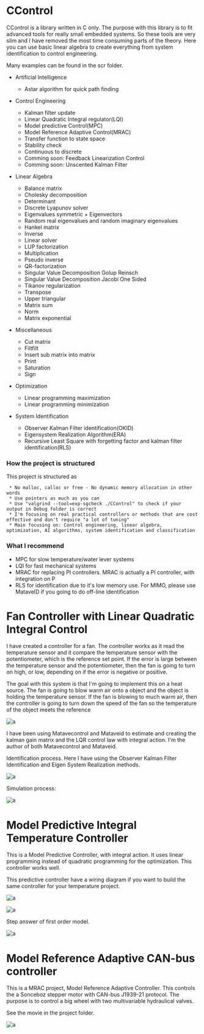 # CControl

CControl is a library written in C only. 
The purpose with this library is to fit advanced tools for really small embedded systems. So these tools are very slim and
I have removed the most time consuming parts of the theory. Here you can use basic linear algebra to create everything from
system identification to control engineering. 

Many examples can be found in the scr folder.

- Artificial Intelligence
  - Astar algorithm for quick path finding
  
- Control Engineering
  - Kalman filter update
  - Linear Quadratic Integral regulator(LQI)
  - Model predictive Control(MPC)
  - Model Reference Adaptive Control(MRAC)
  - Transfer function to state space
  - Stability check
  - Continuous to discrete
  - Comming soon: Feedback Linearization Control
  - Comming soon: Unscented Kalman Filter
  
- Linear Algebra
  - Balance matrix
  - Cholesky decomposition
  - Determinant
  - Discrete Lyapunov solver
  - Eigenvalues symmetric + Eigenvectors
  - Random real eigenvalues and random imaginary eigenvalues
  - Hankel matrix
  - Inverse
  - Linear solver
  - LUP factorization
  - Multiplication
  - Pseudo inverse
  - QR-factorization
  - Singular Value Decomposition Golup Reinsch
  - Singular Value Decomposition Jacobi One Sided
  - Tikanov regularization
  - Transpose
  - Upper triangular
  - Matrix sum
  - Norm
  - Matrix exponential
  
- Miscellaneous
  - Cut matrix
  - Filtfilt 
  - Insert sub matrix into matrix
  - Print
  - Saturation
  - Sign
  
- Optimization
  - Linear programming maximization
  - Linear programming minimization

- System Identification
  - Observer Kalman Filter identification(OKID)
  - Eigensystem Realization Algorithm(ERA)
  - Recursive Least Square with forgetting factor and kalman filter identification(RLS)


### How the project is structured

This project is structured as
```
 * No malloc, calloc or free - No dynamic memory allocation in other words
 * Use pointers as much as you can
 * Use "valgrind --tool=exp-sgcheck ./CControl" to check if your output in Debug folder is correct
 * I'm focusing on real practical controllers or methods that are cost effective and don't require "a lot of tuning"
 * Main focusing on: Control engineering, linear algebra, optimization, AI algorithms, system identification and classification
```

### What I recommend

- MPC for slow temperature/water lever systems
- LQI for fast mechanical systems
- MRAC for replacing PI controllers. MRAC is actually a PI controller, with integration on P
- RLS for identification due to it's low memory use. For MIMO, please use MataveID if you going to do off-line identification


# Fan Controller with Linear Quadratic Integral Control

I have created a controller for a fan. The controller works as it read the temperature sensor and it compare the temperature sensor with the potentiometer, which is the reference set point. If the error is large between the temperature sensor and the potentiometer, then the fan is going to turn on high, or low, depending on if the error is negative or positive. 

The goal with this system is that I'm going to implement this on a heat source. The fan is going to blow warm air onto a object and the object is holding the temperature sensor. If the fan is blowing to much warm air, then the controller is going to turn down the speed of the fan so the temperature of the object meets the reference

![a](https://raw.githubusercontent.com/DanielMartensson/CControl/master/Projects/Fan%20Controller/System.jpg)

I have been using Matavecontrol and Mataveid to estimate and creating the kalman gain matrix and the LQR control law with integral action. I'm the author of both Matavecontrol and Mataveid.

Identification process. Here I have using the Observer Kalman Filter Identification and Eigen System Realization methods.

![a](https://raw.githubusercontent.com/DanielMartensson/CControl/master/Projects/Fan%20Controller/Identification%20and%20simulation/Identification.png)

Simulation process:

![a](https://raw.githubusercontent.com/DanielMartensson/CControl/master/Projects/Fan%20Controller/Identification%20and%20simulation/Simulation.png)


# Model Predictive Integral Temperature Controller

This is a Model Predictive Controller, with integral action. It uses linear programming instead of quadratic programming for the optimization. This controller works well.

This predictive controller have a wiring diagram if you want to build the same controller for your temperature project.

![a](https://raw.githubusercontent.com/DanielMartensson/CControl/master/Projects/Temperature%20Controller/IMPC.jpg)

![a](https://raw.githubusercontent.com/DanielMartensson/CControl/master/Projects/Temperature%20Controller/IMPC2.jpg)

Step answer of first order model.

![a](https://raw.githubusercontent.com/DanielMartensson/CControl/master/Projects/Temperature%20Controller/Step%20answer%20-%20First%20order.png)

# Model Reference Adaptive CAN-bus controller

This is a MRAC project, Model Reference Adaptive Controller. This controls the a Sonceboz stepper motor with CAN-bus J1939-21 protocol. The purpose is to control a big wheel with two multivariable hydraulical valves.

See the movie in the project folder. 

![a](https://raw.githubusercontent.com/DanielMartensson/CControl/master/Projects/Stepper%20Motor%20Controller/Picture%20CAN-bus.jpg)

